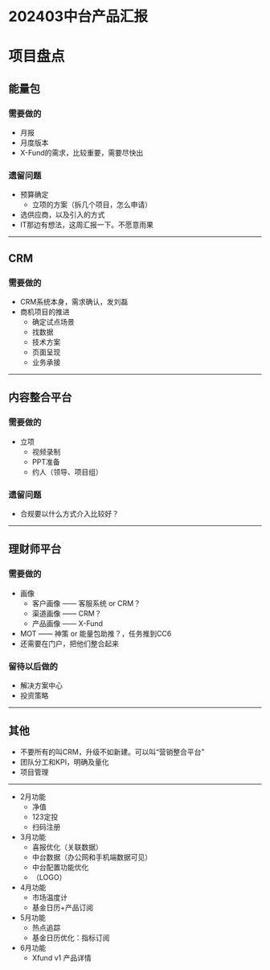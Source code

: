 
# 202403中台产品汇报


# 项目盘点
## 能量包
### 需要做的
* 月报
* 月度版本
* X-Fund的需求，比较重要，需要尽快出
### 遗留问题
* 预算确定
  * 立项的方案（拆几个项目，怎么申请）
* 选供应商，以及引入的方式
* IT那边有想法，这周汇报一下。不愿意雨果

---
## CRM
### 需要做的
* CRM系统本身，需求确认，发刘磊
* 商机项目的推进
  * 确定试点场景
  * 找数据
  * 技术方案
  * 页面呈现
  * 业务承接

---
## 内容整合平台
### 需要做的
* 立项
  * 视频录制
  * PPT准备
  * 约人（领导、项目组）
### 遗留问题
* 合规要以什么方式介入比较好？


---
## 理财师平台
### 需要做的
* 画像
  * 客户画像 —— 客服系统 or CRM？
  * 渠道画像 —— CRM？
  * 产品画像 —— X-Fund
* MOT —— 神策 or 能量包助推？，任务推到CC6
* 还需要在门户，把他们整合起来
### 留待以后做的
* 解决方案中心
* 投资策略

---
## 其他
* 不要所有的叫CRM，升级不如新建。可以叫“营销整合平台”
* 团队分工和KPI，明确及量化
* 项目管理

---

* 2月功能
  * 净值
  * 123定投
  * 扫码注册  
* 3月功能
  * 喜报优化（关联数据）
  * 中台数据（办公网和手机端数据可见）
  * 中台配置功能优化
  * （LOGO）
* 4月功能
  * 市场温度计
  * 基金日历+产品订阅 
* 5月功能
  * 热点追踪 
  * 基金日历优化：指标订阅
* 6月功能
  * Xfund v1  产品详情



